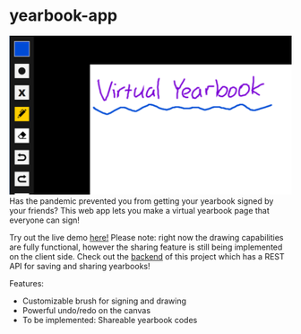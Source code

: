 # yearbook-app

![screenshot](https://raw.githubusercontent.com/ericx20/yearbook-app/master/assets/img/screenshot.png)
Has the pandemic prevented you from getting your yearbook signed by your friends?
This web app lets you make a virtual yearbook page that everyone can sign!

Try out the live demo [here!](https://ericx20.github.io/assets/yearbook-app-demo/index.html)
Please note: right now the drawing capabilities are fully functional, however the sharing feature is still being implemented on the client side. Check out the [backend](https://github.com/ericx20/yearbook-server) of this project which has a REST API for saving and sharing yearbooks!

Features:

- Customizable brush for signing and drawing
- Powerful undo/redo on the canvas
- To be implemented: Shareable yearbook codes
